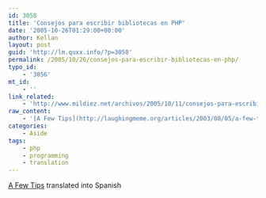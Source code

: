 ```yaml
---
id: 3058
title: 'Consejos para escribir bibliotecas en PHP'
date: '2005-10-26T01:29:00+00:00'
author: Kellan
layout: post
guid: 'http://lm.quxx.info/?p=3058'
permalink: /2005/10/26/consejos-para-escribir-bibliotecas-en-php/
typo_id:
    - '3056'
mt_id:
    - ''
link_related:
    - 'http://www.mildiez.net/archivos/2005/10/11/consejos-para-escribir-bibliotecas-en-php'
raw_content:
    - '[A Few Tips](http://laughingmeme.org/articles/2003/08/05/a-few-tips-for-writing-useful-libraries-in-php) translated into Spanish'
categories:
    - Aside
tags:
    - php
    - programming
    - translation
---
```


[A Few Tips](http://laughingmeme.org/articles/2003/08/05/a-few-tips-for-writing-useful-libraries-in-php) translated into Spanish